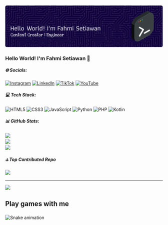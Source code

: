 

![Fahmi-Setiawan](img/fahmi.png)


<!-- - 🌱 I’m currently learning **Swift and Kotlin**
- 👨‍💻👨‍💻👨‍💻👨‍💻

##### skills 

[![My Skills](https://skillicons.dev/icons?i=html,css,javascript,python,php,kotlin&theme=light)](https://skillicons.dev)

<img src="https://img.shields.io/badge/HTML5-E34F26?style=for-the-badge&logo=html5&logoColor=white" />
<img src="https://img.shields.io/badge/CSS3-1572B6?style=for-the-badge&logo=css3&logoColor=white" />
<img src="https://img.shields.io/badge/JavaScript-323330?style=for-the-badge&logo=javascript&logoColor=F7DF1E" />
<img src="https://img.shields.io/badge/Python-FFD43B?style=for-the-badge&logo=python&logoColor=blue" />
<img src="https://img.shields.io/badge/PHP-777BB4?style=for-the-badge&logo=php&logoColor=white" />
<img src="https://img.shields.io/badge/Kotlin-B125EA?style=for-the-badge&logo=kotlin&logoColor=white" />


##### connect with me
![https://instagram.com/fahmi-setiawan](https://img.shields.io/badge/Instagram-E4405F?style=for-the-badge&logo=instagram&logoColor=white) ![https://linkedin.com/fahmi-setiawan](https://img.shields.io/badge/LinkedIn-0077B5?style=for-the-badge&logo=linkedin&logoColor=white) ![https://tiktok.com/fahmi-setiawan](https://img.shields.io/badge/TikTok-000000?style=for-the-badge&logo=tiktok&logoColor=white)

##### My Github Stats

[![Fahmi's GitHub stats](https://github-readme-stats.vercel.app/api?username=fahmi-setiawan&show_icons=true&theme=holi) -->

### Hello World! I'm Fahmi Setiawan 👋

##### 🌐 Socials:

[![Instagram](https://img.shields.io/badge/Instagram-%23E4405F.svg?logo=Instagram&logoColor=white)](https://instagram.com/fahmi_information.tecnology) [![LinkedIn](https://img.shields.io/badge/LinkedIn-%230077B5.svg?logo=linkedin&logoColor=white)](https://linkedin.com/in/FAHMISETIAWAN) [![TikTok](https://img.shields.io/badge/TikTok-%23000000.svg?logo=TikTok&logoColor=white)](https://tiktok.com/@fahmiisetiawan) [![YouTube](https://img.shields.io/badge/YouTube-%23FF0000.svg?logo=YouTube&logoColor=white)](https://youtube.com/@@fahmisetiawan9) 

##### 💻 Tech Stack:

![HTML5](https://img.shields.io/badge/html5-%23E34F26.svg?style=for-the-badge&logo=html5&logoColor=white) ![CSS3](https://img.shields.io/badge/css3-%231572B6.svg?style=for-the-badge&logo=css3&logoColor=white) ![JavaScript](https://img.shields.io/badge/javascript-%23323330.svg?style=for-the-badge&logo=javascript&logoColor=%23F7DF1E) ![Python](https://img.shields.io/badge/python-3670A0?style=for-the-badge&logo=python&logoColor=ffdd54) ![PHP](https://img.shields.io/badge/php-%23777BB4.svg?style=for-the-badge&logo=php&logoColor=white) ![Kotlin](https://img.shields.io/badge/kotlin-%237F52FF.svg?style=for-the-badge&logo=kotlin&logoColor=white)

##### 📊 GitHub Stats:

![](https://github-readme-stats.vercel.app/api?username=fahmi-setiawan&theme=dark&hide_border=false&include_all_commits=false&count_private=false)<br/>
![](https://nirzak-streak-stats.vercel.app/?user=fahmi-setiawan&theme=dark&hide_border=false)<br/>
![](https://github-readme-stats.vercel.app/api/top-langs/?username=fahmi-setiawan&theme=dark&hide_border=false&include_all_commits=false&count_private=false&layout=compact)


##### 🔝 Top Contributed Repo

![](https://github-contributor-stats.vercel.app/api?username=fahmi-setiawan&limit=5&theme=dark&combine_all_yearly_contributions=true)

---
[![](https://visitcount.itsvg.in/api?id=fahmi-setiawan&icon=0&color=0)](https://visitcount.itsvg.in)

<!-- Proudly created with GPRM ( https://gprm.itsvg.in ) -->

<h2 align="left">Play games with me</h2>

###

<img src="https://raw.githubusercontent.com/fahmi-setiawan/fahmi-setiawan/output/snake.svg" alt="Snake animation" />

###